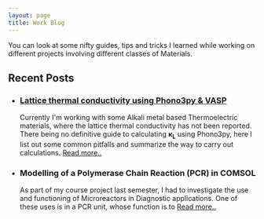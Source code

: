 ```yaml
---
layout: page
title: Work Blog
---
```


You can look at some nifty guides, tips and tricks I learned while working on different projects involving different classes of Materials.
## Recent Posts
- <h3><a href="https://s-utkarsh.github.io/k_lattice/">Lattice thermal conductivity using Phono3py & VASP</a></h3>

  Currently I'm working with some Alkali metal based Thermoelectric materials, where the lattice thermal conductivity has not been
  reported. There being no definitive guide to calculating <b>&kappa;<sub>L</sub></b> using Phono3py, here I list out some common pitfalls   and summarize the way to carry out calculations. [Read more.. ](/k_lattice.md)
  
- <h3>Modelling of a Polymerase Chain Reaction (PCR) in COMSOL</h3>

  As part of my course project last semester, I had to investigate the use and functioning of Microreactors in Diagnostic applications. One of these uses is in a PCR unit, whose function is to [Read more.. ](/k_lattice.md)
